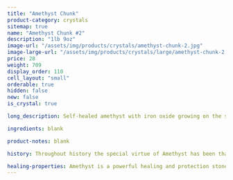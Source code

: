 ```yaml
---
title: "Amethyst Chunk"
product-category: crystals
sitemap: true
name: "Amethyst Chunk #2"
description: "1lb 9oz"
image-url: "/assets/img/products/crystals/amethyst-chunk-2.jpg"
image-large-url: "/assets/img/products/crystals/large/amethyst-chunk-2.jpg"
price: 28
weight: 709
display_order: 110
cell_layout: "small"
orderable: true
hidden: false
new: false
is_crystal: true

long_description: Self-healed amethyst with iron oxide growing on the side and in little brown spots in the tips. Amazing growth lines on each point with hidden rainbows. Every point is amazingly unique.

ingredients: blank

product-notes: blank

history: Throughout history the special virtue of Amethyst has been that of preventing drunkenness and overindulgence. Ancient Greeks and Romans routinely studded their goblets with Amethyst believing wine drunk from an Amethyst cup was powerless to intoxicate, and a stone worn on the body, especially at the navel, had a sobering effect, not only for inebriation but in over-zealousness in passion. Catholic bishops also wore Amethyst in a ring to protect from mystical intoxication. Kissing the ring kept others from similar mystical intoxication and kept them grounded in spiritual thought.

healing-properties: Amethyst is a powerful healing and protection stone. It is the February birthstone and is associated to the crown chakra, providing protection against psychic attack, enhancing psychic abilities, calming and stimulating the mind, and nourishing the spirit. For this reason amethyst has been historically used as a remedy for nightmares and insomnia, as well as to aid meditative focus.
---
```


